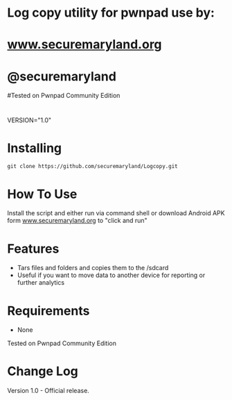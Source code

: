 # Log copy utility for pwnpad use by:
# www.securemaryland.org
# @securemaryland
#Tested on Pwnpad Community Edition
#
VERSION="1.0"

Installing  
=======================
    git clone https://github.com/securemaryland/Logcopy.git


How To Use	
=======================
   Install the script and either run via command shell or download Android APK form www.securemaryland.org to "click and run"

Features	
=======================

* Tars files and folders and  copies them to the /sdcard 
* Useful if you want to move data to another device for reporting or further analytics


Requirements   
=======================
* None

Tested on Pwnpad Community Edition


Change Log
=======================

Version 1.0 - Official release.
